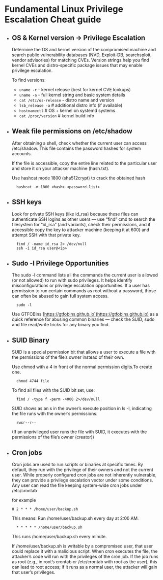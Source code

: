 # Fundamental Linux Privilege Escalation Cheat guide

* ## OS & Kernel version → Privilege Escalation
  Determine the OS and kernel version of the compromised machine and search public vulnerability databases (NVD, Exploit-DB, searchsploit, vendor advisories) for matching CVEs. Version strings help you find kernel CVEs and distro-specific package issues that may enable privilege escalation.

   To find versions:
   
   - `uname -r`              -  kernel release (best for kernel CVE lookups)
   - `uname -a`              -  full kernel string and basic system details
   - `cat /etc/os-release`   -  distro name and version
   - `lsb_release -a`        # additional distro info (if available)
   - `hostnamectl`           # OS + kernel on systemd systems
   - `cat /proc/version`     # kernel build info

* ## Weak file permissions on /etc/shadow
  After obtaining a shell, check whether the current user can access /etc/shadow. This file contains the password hashes for system accounts.

  If the file is accessible, copy the entire line related to the particular user and store it on your attacker machine (hash.txt).

  Use hashcat mode 1800 (sha512crypt) to crack the obtained hash
  
  		hashcat -m 1800 <hash> <password.list>


* ## SSH keys 
  Look for private SSH keys (like id_rsa) because these files can authenticate SSH logins as other users — use “find” cmd to search the filesystem for “id_rsa” (and variants), check their permissions,   and if accessible copy the key to attacker machine (keeping it at 600) and attempt SSH with that private key.

  		find / -name id_rsa 2> /dev/null
  		ssh -i id_rsa user@<ip>

* ## Sudo -l Privilege Opportunities
  The sudo -l command lists all the commands the current user is allowed (or not allowed) to run with sudo privileges. It helps identify misconfigurations or privilege escalation opportunities. If a user has permission to run certain commands as root without a password, those can often be abused to gain full system access.

  		sudo -l

  Use GTFOBins [https://gtfobins.github.io](https://gtfobins.github.io) as a quick reference for abusing common binaries — check the SUID, sudo and file read/write tricks for any binary you find.

* ## SUID Binary
  SUID is a special permission bit that allows a user to execute a file with the permissions of the file’s owner instead of their own.
    

  Use chmod with a 4 in front of the normal permission digits.To create one.

		chmod 4744 file
    
		
  To find all files with the SUID bit set, use:

		find / -type f -perm -4000 2>/dev/null
    
		
  SUID shows as an s in the owner’s execute position in ls -l, indicating the file runs with the owner’s permissions.

		rwsr--r--


	(If an unprivileged user runs the file with SUID, it executes with the permissions of the file’s owner (creator))
	
* ## Cron jobs
  Cron jobs are used to run scripts or binaries at specific times. By default, they run with the privilege of their owners and not the current user. While properly configured cron jobs are not      inherently vulnerable, they can provide a privilege escalation vector under some conditions.
  Any user can read the file keeping system-wide cron jobs under /etc/crontab
  
  for example

	  0 2 * * * /home/user/backup.sh

  This means: Run /home/user/backup.sh every day at 2:00 AM.

  		* * * * * /home/user/backup.sh
  This runs /home/user/backup.sh every minute.


  If /home/user/backup.sh is writable by a compromised user, that user could replace it with a malicious script. When cron executes the file, the attacker’s code will run with the privileges of the cron job.
  If the job runs as root (e.g., in root’s crontab or /etc/crontab with root as the user), this can lead to root access; if it runs as a normal user, the attacker will gain that user’s privileges.

  
